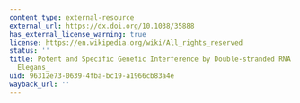 ```yaml
---
content_type: external-resource
external_url: https://dx.doi.org/10.1038/35888
has_external_license_warning: true
license: https://en.wikipedia.org/wiki/All_rights_reserved
status: ''
title: Potent and Specific Genetic Interference by Double-stranded RNA in _Caenorhabditis
  Elegans_
uid: 96312e73-0639-4fba-bc19-a1966cb83a4e
wayback_url: ''
---
```

